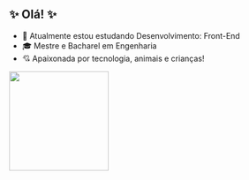 ## ✨ Olá! ✨


- 🌱 Atualmente estou estudando Desenvolvimento: Front-End
- 🎓 Mestre e Bacharel em Engenharia
- 💘 Apaixonada por tecnologia, animais e crianças!

<div>
<a href="https://github.com/RenataPicon">
<img loading="lazy" height="180em" src="https://github-readme-stats.vercel.app/api/top-langs/?username=RenataPicon&layout=compact&langs_count=7&theme=dracula"/>

<div class="tenor-gif-embed" data-postid="23588893" data-share-method="host" data-aspect-ratio="1" data-width="100%"><a href="https://tenor.com/view/typing-fast-cat-gif-23588893"></a></div>
